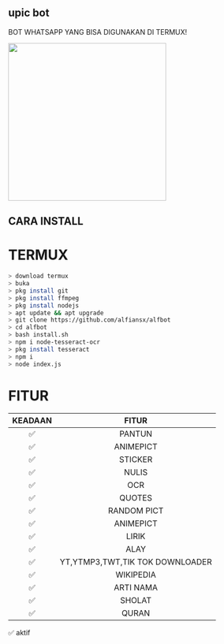 ## upic bot ##
BOT WHATSAPP YANG BISA DIGUNAKAN DI TERMUX!


<img src = "https://i.ibb.co/jD65tdm/62-812-1347-7896-20201109-230938.jpg" width="320">




## CARA INSTALL
# TERMUX
```bash
> download termux
> buka
> pkg install git
> pkg install ffmpeg
> pkg install nodejs
> apt update && apt upgrade
> git clone https://github.com/alfiansx/alfbot
> cd alfbot
> bash install.sh
> npm i node-tesseract-ocr
> pkg install tesseract
> npm i
> node index.js
```


# FITUR

| KEADAAN       |               FITUR     |
| :-----------: | :--------------------------------:  |
|       ✅       |    PANTUN                         |
|       ✅       | ANIMEPICT                         |
|       ✅       | STICKER                           |
|       ✅       | NULIS 
|       ✅       | OCR                               |
|       ✅       | QUOTES                            |
|       ✅       | RANDOM PICT                       |
|       ✅       | ANIMEPICT                         |
|       ✅       | LIRIK                             |
|       ✅       | ALAY                              |
|       ✅       | YT,YTMP3,TWT,TIK TOK DOWNLOADER   |
|       ✅       | WIKIPEDIA                         |
|       ✅       | ARTI NAMA                         |
|       ✅       | SHOLAT                            |
|       ✅       | QURAN                             |

✅ aktif



